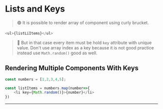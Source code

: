# Lists and Keys

> 🟢 It is possible to render array of component using curly brucket.

```js
<ul>{listLiItems}</ul>
```


> 🔴 But in that case every item must be hold `key` attribute with unique value. Don't use array index as a key because it is not good practice instead use `Math.random()` good as well.

## Rendering Multiple Components With Keys

```js
const numbers = [1,2,3,4,5];

const listItems = numbers.map(number=>{
    <li key={Math.random()}>{number}</li>
})
```


<hr />
